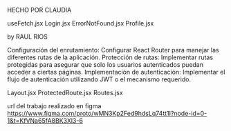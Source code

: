 HECHO POR CLAUDIA

useFetch.jsx
Login.jsx
ErrorNotFound.jsx
Profile.jsx


by RAUL RIOS

Configuración del enrutamiento: Configurar React Router para manejar las diferentes rutas de la aplicación.
Protección de rutas: Implementar rutas protegidas para asegurar que solo los usuarios autenticados puedan acceder a ciertas páginas.
Implementación de autenticación: Implementar el flujo de autenticación utilizando JWT o el mecanismo requerido.

Layout.jsx
ProtectedRoute.jsx
Routes.jsx

  url del trabajo realizado en figma
  https://www.figma.com/proto/wMN3Kp2Fed9hdsLq74tt1I?node-id=0-1&t=KfVNa65fA8BK3Xl3-6
